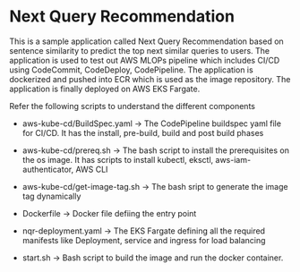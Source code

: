 # Next Query Recommendation

This is a sample application called Next Query Recommendation based on sentence similarity to predict the top next similar queries to users. The application is used to test out AWS MLOPs pipeline which includes CI/CD using CodeCommit, CodeDeploy, CodePipeline. The application is dockerized and pushed into ECR which is used as the image repository. The application is finally deployed on AWS EKS Fargate.

Refer the following scripts to understand the different components

- aws-kube-cd/BuildSpec.yaml -> The CodePipeline buildspec yaml file for CI/CD. It has the install, pre-build, build and post build phases

- aws-kube-cd/prereq.sh -> The bash script to install the prerequisites on the os image. It has scripts to install kubectl, eksctl, aws-iam-authenticator, AWS CLI

- aws-kube-cd/get-image-tag.sh -> The bash sript to generate the image tag dynamically

- Dockerfile -> Docker file defiing the entry point

- nqr-deployment.yaml -> The EKS Fargate defining all the required manifests like Deployment, service and ingress for load balancing

- start.sh ->  Bash script to build the image and run the docker container. 

